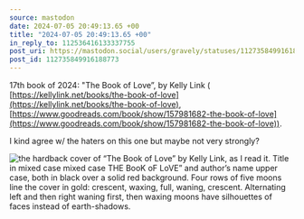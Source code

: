 ```yaml
---
source: mastodon
date: 2024-07-05 20:49:13.65 +00
title: "2024-07-05 20:49:13.65 +00"
in_reply_to: 112536416133337755
post_uri: https://mastodon.social/users/gravely/statuses/112735849916188773
post_id: 112735849916188773
---
```

17th book of 2024: "The Book of Love”, by Kelly Link ( [https://kellylink.net/books/the-book-of-love](https://kellylink.net/books/the-book-of-love), [https://www.goodreads.com/book/show/157981682-the-book-of-love](https://www.goodreads.com/book/show/157981682-the-book-of-love)).

I kind agree w/ the haters on this one but maybe not very strongly?


![the hardback cover of “The Book of Love” by Kelly Link, as I read it. Title in mixed case  mixed case THE BooK oF LoVE” and author’s name upper case, both in black over a solid red background. Four rows of five moons line the cover in gold: crescent, waxing, full, waning, crescent. Alternating left and then right waning first, then waxing moons have silhouettes of faces instead of earth-shadows.](/images/112735849665471997.jpeg)

